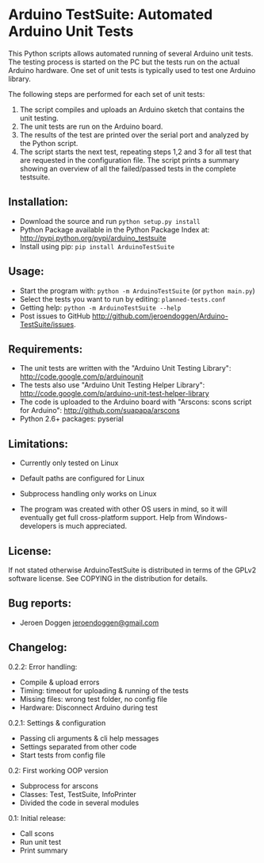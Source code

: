 Arduino TestSuite: Automated Arduino Unit Tests
===============================================
This Python scripts allows automated running of several Arduino unit tests.
The testing process is started on the PC but the tests run on the actual Arduino hardware.
One set of unit tests is typically used to test one Arduino library.

The following steps are performed for each set of unit tests:
 1. The script compiles and uploads an Arduino sketch that contains the unit testing.
 2. The unit tests are run on the Arduino board.
 3. The results of the test are printed over the serial port and analyzed by the Python script.
 4. The script starts the next test, repeating steps 1,2 and 3 for all test that are requested in the configuration file.
    The script prints a summary showing an overview of all the failed/passed tests in the complete testsuite.

Installation:
-------------
 * Download the source and run ``python setup.py install``
 * Python Package available in the Python Package Index at: http://pypi.python.org/pypi/arduino_testsuite
 * Install using pip: ``pip install ArduinoTestSuite``

Usage:
------
 * Start the program with: ``python -m ArduinoTestSuite`` (or ``python main.py``)
 * Select the tests you want to run by editing: ``planned-tests.conf``
 * Getting help: ``python -m ArduinoTestSuite --help``
 * Post issues to GitHub <http://github.com/jeroendoggen/Arduino-TestSuite/issues>.

Requirements:
-------------
 * The unit tests are written with the "Arduino Unit Testing Library": http://code.google.com/p/arduinounit
 * The tests also use "Arduino Unit Testing Helper Library": http://code.google.com/p/arduino-unit-test-helper-library
 * The code is uploaded to the Arduino board with "Arscons: scons script for Arduino": http://github.com/suapapa/arscons
 * Python 2.6+ packages: pyserial

Limitations:
------------
 * Currently only tested on Linux

  * Default paths are configured for Linux
  * Subprocess handling only works on Linux

 * The program was created with other OS users in mind, so it will eventually get full cross-platform support. Help from Windows-developers is much appreciated.

License:
--------
If not stated otherwise ArduinoTestSuite is distributed in terms of the GPLv2 software license.
See COPYING in the distribution for details.

Bug reports:
------------
 * Jeroen Doggen <jeroendoggen@gmail.com>

Changelog:
----------
0.2.2: Error handling:
 * Compile & upload errors
 * Timing: timeout for uploading & running of the tests
 * Missing files: wrong test folder, no config file
 * Hardware: Disconnect Arduino during test

0.2.1: Settings & configuration
 * Passing cli arguments & cli help messages
 * Settings separated from other code
 * Start tests from config file

0.2: First working OOP version
 * Subprocess for arscons
 * Classes: Test, TestSuite, InfoPrinter
 * Divided the code in several modules

0.1: Initial release:
 * Call scons
 * Run unit test
 * Print summary
